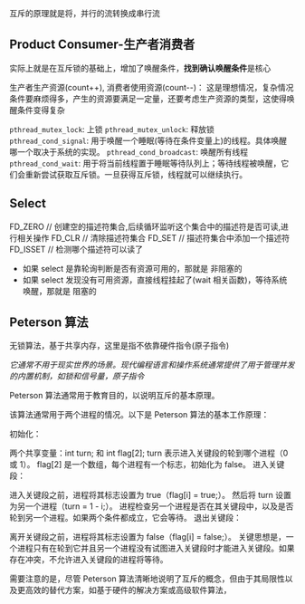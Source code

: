 互斥的原理就是将，并行的流转换成串行流

## Product Consumer-生产者消费者

实际上就是在互斥锁的基础上，增加了唤醒条件，**找到确认唤醒条件**是核心

生产者生产资源(count++), 消费者使用资源(count--)：
这是理想情况，复杂情况条件要麻烦得多，产生的资源要满足一定量，还要考虑生产资源的类型，这使得唤醒条件变得复杂

`pthread_mutex_lock`: 上锁
`pthread_mutex_unlock`: 释放锁
`pthread_cond_signal`: 用于唤醒一个睡眠(等待在条件变量上)的线程。具体唤醒哪一个取决于系统的实现。
`pthread_cond_broadcast`: 唤醒所有线程
`pthread_cond_wait`: 用于将当前线程置于睡眠等待队列上；等待线程被唤醒，它们会重新尝试获取互斥锁。一旦获得互斥锁，线程就可以继续执行。

## Select

FD_ZERO // 创建空的描述符集合,后续循环监听这个集合中的描述符是否可读,进行相关操作
FD_CLR // 清除描述符集合
FD_SET // 描述符集合中添加一个描述符
FD_ISSET // 检测哪个描述符可以读了

- 如果 select 是靠轮询判断是否有资源可用的，那就是 非阻塞的
- 如果 select 发现没有可用资源，直接线程挂起了(wait 相关函数)，等待系统唤醒，那就是 阻塞的

## Peterson 算法

无锁算法，基于共享内存，这里是指不依靠硬件指令(原子指令)

_它通常不用于现实世界的场景。现代编程语言和操作系统通常提供了用于管理并发的内置机制，如锁和信号量，原子指令_

Peterson 算法通常用于教育目的，以说明互斥的基本原理。

该算法通常用于两个进程的情况。以下是 Peterson 算法的基本工作原理：

初始化：

两个共享变量：int turn; 和 int flag[2];
turn 表示进入关键段的轮到哪个进程（0 或 1）。
flag[2] 是一个数组，每个进程有一个标志，初始化为 false。
进入关键段：

进入关键段之前，进程将其标志设置为 true（flag[i] = true;）。
然后将 turn 设置为另一个进程（turn = 1 - i;）。
进程检查另一个进程是否在其关键段中，以及是否轮到另一个进程。如果两个条件都成立，它会等待。
退出关键段：

离开关键段之前，进程将其标志设置为 false（flag[i] = false;）。
关键思想是，一个进程只有在轮到它并且另一个进程没有试图进入关键段时才能进入关键段。如果存在冲突，不允许进入关键段的进程将等待。

需要注意的是，尽管 Peterson 算法清晰地说明了互斥的概念，但由于其局限性以及更高效的替代方案，如基于硬件的解决方案或高级软件算法，
